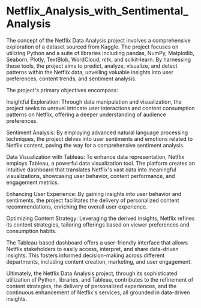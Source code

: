 # Netflix_Analysis_with_Sentimental_Analysis
The concept of the Netflix Data Analysis project involves a comprehensive exploration of a dataset sourced from Kaggle. The project focuses on utilizing Python and a suite of libraries including pandas, NumPy, Matplotlib, Seaborn, Plotly, TextBlob, WordCloud, nltk, and scikit-learn. By harnessing these tools, the project aims to predict, analyze, visualize, and detect patterns within the Netflix data, unveiling valuable insights into user preferences, content trends, and sentiment analysis.

The project's primary objectives encompass:

Insightful Exploration: Through data manipulation and visualization, the project seeks to unravel intricate user interactions and content consumption patterns on Netflix, offering a deeper understanding of audience preferences.

Sentiment Analysis: By employing advanced natural language processing techniques, the project delves into user sentiments and emotions related to Netflix content, paving the way for a comprehensive sentiment analysis.

Data Visualization with Tableau: To enhance data representation, Netflix employs Tableau, a powerful data visualization tool. The platform creates an intuitive dashboard that translates Netflix's vast data into meaningful visualizations, showcasing user behavior, content performance, and engagement metrics.

Enhancing User Experience: By gaining insights into user behavior and sentiments, the project facilitates the delivery of personalized content recommendations, enriching the overall user experience.

Optimizing Content Strategy: Leveraging the derived insights, Netflix refines its content strategies, tailoring offerings based on viewer preferences and consumption habits.

The Tableau-based dashboard offers a user-friendly interface that allows Netflix stakeholders to easily access, interpret, and share data-driven insights. This fosters informed decision-making across different departments, including content creation, marketing, and user engagement.

Ultimately, the Netflix Data Analysis project, through its sophisticated utilization of Python, libraries, and Tableau, contributes to the refinement of content strategies, the delivery of personalized experiences, and the continuous enhancement of Netflix's services, all grounded in data-driven insights.
